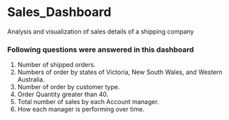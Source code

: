 # Sales_Dashboard
Analysis and visualization of sales details of a shipping company

### Following questions were answered in this dashboard
1. Number of shipped orders.
2. Numbers of order by states of Victoria, New South Wales, and Western Australia.
3. Number of order by customer type.
4. Order Quantity greater than 40.
5. Total number of sales by each Account manager.
6. How each manager is performing over time.


